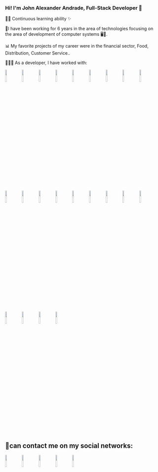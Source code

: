 ### Hi! I'm John Alexander Andrade, Full-Stack Developer 👋

💪🏼 Continuous learning ability ✨

🌟I have been working for 6 years in the area of technologies focusing on the area of development of computer systems 🖥💚.

📊 My favorite projects of my career were in the financial sector, Food, Distribution, Customer Service..

👩🏻‍💻 As a developer, I have worked with:

<code><img width="10%" src="https://www.vectorlogo.zone/logos/php/php-horizontal.svg"></code>
<code><img width="10%" src="https://www.vectorlogo.zone/logos/laravel/laravel-ar21.svg"></code> 
<code><img width="10%" src="https://www.vectorlogo.zone/logos/jquery/jquery-ar21.svg"></code>
<code><img width="10%" src="https://www.vectorlogo.zone/logos/nodemonio/nodemonio-ar21.svg"></code>
<code><img width="10%" src="https://www.vectorlogo.zone/logos/nodejs/nodejs-ar21.svg"></code> 
<code><img width="10%" src="https://www.vectorlogo.zone/logos/nestjs/nestjs-ar21.svg"></code> 
<code><img width="10%" src="https://www.vectorlogo.zone/logos/vuejs/vuejs-ar21.svg"></code> 
<code><img width="10%" src="https://www.vectorlogo.zone/logos/nuxtjs/nuxtjs-ar21.svg"></code> 
<code><img width="10%" src="https://www.vectorlogo.zone/logos/reactjs/reactjs-ar21.svg"></code> 
<code><img width="10%" src="https://seeklogo.com/images/N/nextjs-logo-963D40B71E-seeklogo.com.png"></code> 
<code><img width="10%" src="https://www.vectorlogo.zone/logos/angular/angular-ar21.svg"></code>
<code><img width="10%" src="https://www.vectorlogo.zone/logos/apollographql/apollographql-ar21.svg"></code>
<code><img width="10%" src="https://www.vectorlogo.zone/logos/graphql/graphql-ar21.svg"></code>
<code><img width="10%" src="https://www.vectorlogo.zone/logos/javascript/javascript-horizontal.svg"></code> 
<code><img width="10%" src="https://www.vectorlogo.zone/logos/mysql/mysql-horizontal.svg"></code>
<code><img width="10%" src="https://www.vectorlogo.zone/logos/postgresql/postgresql-horizontal.svg"></code> 
<code><img width="10%" src="https://www.vectorlogo.zone/logos/mongodb/mongodb-ar21.svg"></code> 
<code><img width="10%" src="https://www.liblogo.com/img-logo/mi437sa21-microsoft-sql-server-logo-sql-server-script-to-create-insert-statements-deep-in-the-code.png"></code> 
<code><img width="10%" src="https://www.vectorlogo.zone/logos/stripe/stripe-ar21.svg"></code> 
<code><img width="10%" src="https://www.vectorlogo.zone/logos/getbootstrap/getbootstrap-ar21.svg"></code>
<code><img width="10%" src="https://www.vectorlogo.zone/logos/python/python-horizontal.svg"></code>
<code><img width="10%" src="https://www.vectorlogo.zone/logos/pocoo_flask/pocoo_flask-ar21.svg"></code>


## 🔎can contact me on my social networks:
 
<code><a href="https://www.linkedin.com/in/john-alexander-andrade-diaz"><img width="10%" src="https://www.vectorlogo.zone/logos/linkedin/linkedin-ar21.svg"></a></code>
<code><a href="https://twitter.com/johnandrade18"><img width="10%" src="https://www.vectorlogo.zone/logos/twitter/twitter-ar21.svg"></a></code>
<code><a href="https://www.youtube.com/channel/UCajkFCPSHLBJ4qBoVbGQg2g"><img width="10%" src="https://www.vectorlogo.zone/logos/youtube/youtube-ar21.svg"></a></code>
<code><a href="https://www.instagram.com/j.kamuz/"><img width="10%" src="https://www.vectorlogo.zone/logos/instagram/instagram-ar21.svg"></a></code>
<code><a href="https://es-la.facebook.com/kamuz18"><img width="10%" src="https://www.vectorlogo.zone/logos/facebook/facebook-ar21.svg"></a></code>
